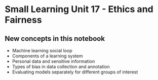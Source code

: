 # Small Learning Unit 17 - Ethics and Fairness


## New concepts in this notebook

- Machine learning social loop
- Components of a learning system
- Personal data and sensitive information
- Types of bias in data collection and annotation
- Evaluating models separately for different groups of interest

